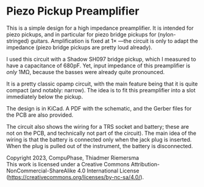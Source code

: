 # Piezo Pickup Preamplifier
This is a simple design for a high impedance preamplifier. It is intended for
piezo pickups, and in particular for piezo bridge pickups for (nylon-stringed)
guitars. Amplification is fixed at 1&times; &mdash;the circuit is only to adapt
the impedance (piezo bridge pickups are pretty loud already).

I used this circuit with a Shadow SH097 bridge pickup, which I measured to have 
a capacitance of 680pF. Yet, input impedance of this preamplifier is *only* 1M&Omega;, 
because the basses were already quite pronounced.

It is a pretty classic opamp circuit, with the main feature being that it is
quite compact (and notably: narrow). The idea is to fit this preamplifier into
a slot immediately below the pickup.

The design is in KiCad. A PDF with the schematic, and the Gerber files for the
PCB are also provided.

The circuit also shows the wiring for a TRS socket and battery; these are not on
the PCB, and technically not part of the circuit). The main idea of the wiring is
that the battery is connected only when the jack plug is inserted. When the plug
is pulled out of the instrument, the battery is disconnected.

Copyright 2023, CompuPhase, Thiadmer Riemersma<br>
This work is licensed under a Creative Commons Attribution-NonCommercial-ShareAlike 4.0
 International License (https://creativecommons.org/licenses/by-nc-sa/4.0/).

